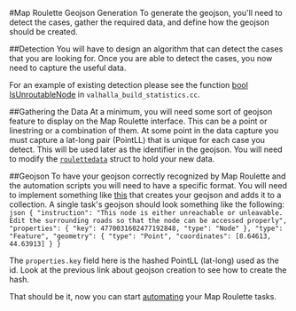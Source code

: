 #Map Roulette Geojson Generation
To generate the geojson, you'll need to detect the cases, gather the required data, and define how the geojson should be created.

##Detection
You will have to design an algorithm that can detect the cases that you are looking for. Once you are able to detect the cases, you now need to capture the useful data.

For an example of existing detection please see the function [bool IsUnroutableNode](https://github.com/valhalla/mjolnir/blob/master/src/mjolnir/valhalla_build_statistics.cc#L190) in `valhalla_build_statistics.cc`.

##Gathering the Data
At a minimum, you will need some sort of geojson feature to display on the Map Roulette interface. This can be a point or linestring or a combination of them. At some point in the data capture you must capture a lat-long pair (PointLL) that is unique for each case you detect. This will be used later as the identifier in the geojson. You will need to modify the [`roulettedata`](https://github.com/valhalla/mjolnir/blob/master/src/mjolnir/statistics.cc#L304) struct to hold your new data.

##Geojson
To have your geojson correctly recognized by Map Roulette and the automation scripts you will need to have a specific format. You will need to implement something like [this](https://github.com/valhalla/mjolnir/blob/master/src/mjolnir/statistics.cc#L359) that creates your geojson and adds it to a collection. A single task's geojson should look something like the following:
	```json
    {
		"instruction": "This node is either unreachable or unleavable. Edit the surrounding roads so that the node can be accessed properly",
		"properties": {
			"key": 4770031602477192848,
			"type": "Node"
		},
		"type": "Feature",
		"geometry": {
			"type": "Point",
			"coordinates": [8.64613, 44.63913]
		}
	}
	```

The `properties.key` field here is the hashed PointLL (lat-long) used as the id. Look at the previous link about geojson creation  to see how to create the hash.

That should be it, now you can start [automating](https://github.com/valhalla/mjolnir/blob/master/py/MR_admin_tool.md) your Map Roulette tasks.